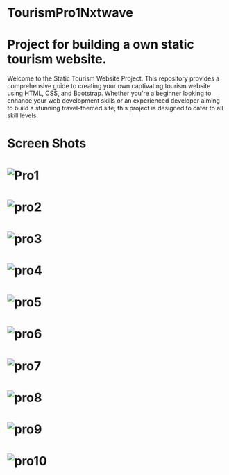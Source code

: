 # TourismPro1Nxtwave
# Project for building a own static tourism website.
Welcome to the Static Tourism Website Project. This repository provides a comprehensive guide to creating your own captivating tourism website using HTML, CSS, and Bootstrap. Whether you're a beginner looking to enhance your web development skills or an experienced developer aiming to build a stunning travel-themed site, this project is designed to cater to all skill levels.
# Screen Shots
# ![Pro1](https://github.com/SubashiniB181203/TourismPro1Nxtwave/assets/150130325/3764c43c-e5aa-45d4-bffc-5c9645abac85)
# ![pro2](https://github.com/SubashiniB181203/TourismPro1Nxtwave/assets/150130325/172b4410-6ad1-4146-b830-b155d8d91542)
# ![pro3](https://github.com/SubashiniB181203/TourismPro1Nxtwave/assets/150130325/4ef70d71-95e1-43dc-8f32-78df3e212f2e)
# ![pro4](https://github.com/SubashiniB181203/TourismPro1Nxtwave/assets/150130325/c09020c4-7efe-4ee1-ab29-b5966817f638)
# ![pro5](https://github.com/SubashiniB181203/TourismPro1Nxtwave/assets/150130325/cab1ee9a-dbda-4cc5-a16e-d8f3564cf66b)
# ![pro6](https://github.com/SubashiniB181203/TourismPro1Nxtwave/assets/150130325/865e0367-2e21-41be-872e-f72717380d7e)
# ![pro7](https://github.com/SubashiniB181203/TourismPro1Nxtwave/assets/150130325/5e239fbc-a529-4327-a786-766ff4737fe3)
# ![pro8](https://github.com/SubashiniB181203/TourismPro1Nxtwave/assets/150130325/d9dd95fc-a062-41fa-9556-c555fd2e7b47)
# ![pro9](https://github.com/SubashiniB181203/TourismPro1Nxtwave/assets/150130325/f0e17c21-cce3-437f-85cf-73e47db4dac5)
# ![pro10](https://github.com/SubashiniB181203/TourismPro1Nxtwave/assets/150130325/e93906ff-e7eb-40cd-9a3a-e3269ea4ed3d)

